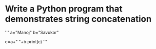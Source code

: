 # Write a Python program that demonstrates string concatenation
'''
a="Manoj"
b="Savukar"

c=a+" "+b
print(c)
'''

